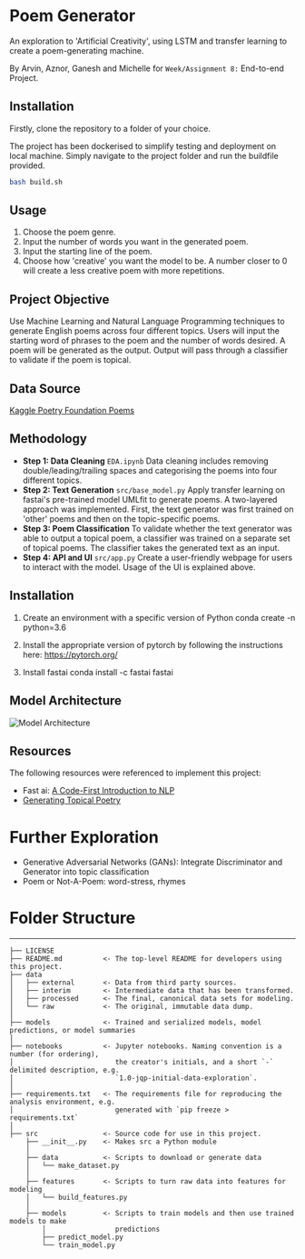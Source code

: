 # Poem Generator
An exploration to 'Artificial Creativity', using LSTM and transfer learning to create a poem-generating machine. 

By Arvin, Aznor, Ganesh and Michelle for `Week/Assignment 8:` End-to-end Project.


## Installation
Firstly, clone the repository to a folder of your choice. 

The project has been dockerised to simplify testing and deployment on local machine. 
Simply navigate to the project folder and run the buildfile provided.

```bash
bash build.sh
```

## Usage
1. Choose the poem genre.
2. Input the number of words you want in the generated poem.
3. Input the starting line of the poem.
4. Choose how 'creative' you want the model to be. 
A number closer to 0 will create a less creative poem with more repetitions. 

## Project Objective
Use Machine Learning and Natural Language Programming techniques to generate English poems across four different topics. Users will input the starting word of phrases to the poem and the number of words desired. A poem will be generated as the output. Output will pass through a classifier to validate if the poem is topical. 

## Data Source
[Kaggle Poetry Foundation Poems](https://www.kaggle.com/tgdivy/poetry-foundation-poems/version/1)

## Methodology
- __Step 1: Data Cleaning__ `EDA.ipynb`
Data cleaning includes removing double/leading/trailing spaces and categorising the poems into four different topics.
-  __Step 2: Text Generation__ `src/base_model.py`
Apply transfer learning on fastai's pre-trained model UMLfit to generate poems. A two-layered approach was implemented. First, the text generator was first trained on 'other' poems and then on the topic-specific poems.
- __Step 3: Poem Classification__
To validate whether the text generator was able to output a topical poem, a classifier was trained on a separate set of topical poems. The classifier takes the generated text as an input.
- __Step 4: API and UI__ `src/app.py`
Create a user-friendly webpage for users to interact with the model. Usage of the UI is explained above.

## Installation
1. Create an environment with a specific version of Python
	conda create -n <env name> python=3.6

2. Install the appropriate version of pytorch by following the instructions here:
	https://pytorch.org/

3. Install fastai
	conda install -c fastai fastai

## Model Architecture
![Model Architecture](http://gitlab.int.aisingapore.org/aiap/aiap4/team1-project/blob/team1_michelle/Architecture_diagram.PNG)

## Resources 
The following resources were referenced to implement this project:
- Fast ai: [A Code-First Introduction to NLP](https://www.youtube.com/watch?v=PNNHaQUQqW8&list=PLtmWHNX-gukKocXQOkQjuVxglSDYWsSh9&index=8)
- [Generating Topical Poetry](https://www.isi.edu/natural-language/mt/generating-topical-poetry.pdf)

# Further Exploration
- Generative Adversarial Networks (GANs): Integrate Discriminator and Generator into topic classification
- Poem or Not-A-Poem: word-stress, rhymes

# Folder Structure
------------

    ├── LICENSE
    ├── README.md          <- The top-level README for developers using this project.
    ├── data
    │   ├── external       <- Data from third party sources.
    │   ├── interim        <- Intermediate data that has been transformed.
    │   ├── processed      <- The final, canonical data sets for modeling.
    │   └── raw            <- The original, immutable data dump.
    │
    ├── models             <- Trained and serialized models, model predictions, or model summaries
    │
    ├── notebooks          <- Jupyter notebooks. Naming convention is a number (for ordering),
    │                         the creator's initials, and a short `-` delimited description, e.g.
    │                         `1.0-jqp-initial-data-exploration`.
    │
    ├── requirements.txt   <- The requirements file for reproducing the analysis environment, e.g.
    │                         generated with `pip freeze > requirements.txt`
    │
    ├── src                <- Source code for use in this project.
        ├── __init__.py    <- Makes src a Python module
        │
        ├── data           <- Scripts to download or generate data
        │   └── make_dataset.py
        │
        ├── features       <- Scripts to turn raw data into features for modeling
        │   └── build_features.py
        │
        ├── models         <- Scripts to train models and then use trained models to make
            │                 predictions
            ├── predict_model.py
            └── train_model.py

